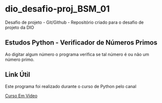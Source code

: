 # dio_desafio-proj_BSM_01

Desafio de projeto - Git/Github - 
Repositório criado para o desafio de projeto da DIO

## Estudos Python - Verificador de Números Primos

Ao digitar algum número o programa verifica se tal número é ou não um número primo.

## Link Útil

Este programa foi realizado durante o curso de Python pelo canal

[Curso Em Vídeo ](https://www.cursoemvideo.com/)
